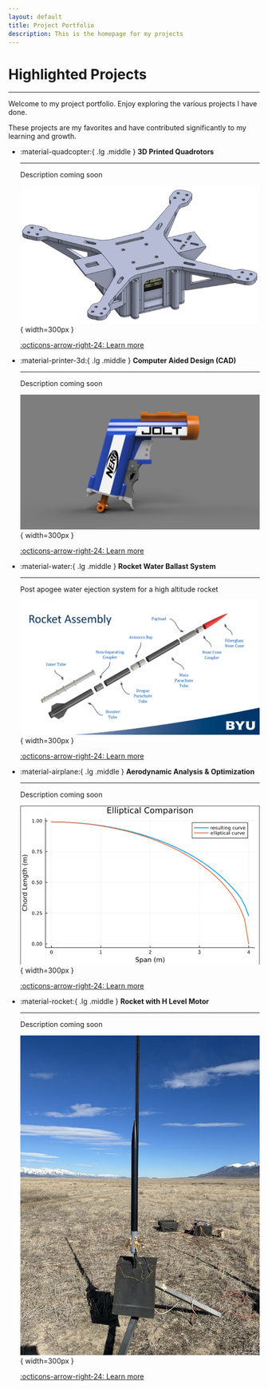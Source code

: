 ```yaml
---
layout: default
title: Project Portfolio
description: This is the homepage for my projects
---
```


# Highlighted Projects

* * *

Welcome to my project portfolio. Enjoy exploring the various projects I have done. 

These projects are my favorites and have contributed significantly to my learning and growth.

<div class="grid cards" markdown>

-   :material-quadcopter:{ .lg .middle } __3D Printed Quadrotors__

    ---

    Description coming soon

    ![](projects/assets/quadrotor/cad-model.png){ width=300px }

    [:octicons-arrow-right-24: Learn more](projects/quadrotor.md)

-   :material-printer-3d:{ .lg .middle } __Computer Aided Design (CAD)__

    ---

    Description coming soon

    ![](projects/assets/cad/nerf1.png){ width=300px }

    [:octicons-arrow-right-24: Learn more](projects/cad.md)

-   :material-water:{ .lg .middle } __Rocket Water Ballast System__

    ---

    Post apogee water ejection system for a high altitude rocket

    ![](projects/assets/water-ballast/Water2.png){ width=300px }

    [:octicons-arrow-right-24: Learn more](projects/water-ballast.md)

-   :material-airplane:{ .lg .middle } __Aerodynamic Analysis & Optimization__

    ---

    Description coming soon

    ![](projects/assets/flow/FLOW1.png){ width=300px }

    [:octicons-arrow-right-24: Learn more](projects/FLOW-lab.md)

-   :material-rocket:{ .lg .middle } __Rocket with H Level Motor__

    ---

    Description coming soon

    ![](projects/assets/l2/Hrocket2.jpg){ width=300px }

    [:octicons-arrow-right-24: Learn more](projects/H-motor.md)

</div>